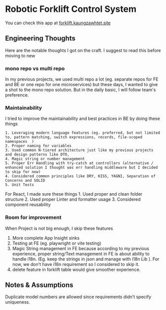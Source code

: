 # Robotic Forklift Control System

You can check this app at [forklift.kaungzawhtet.site](https://forklift.kaungzawhtet.site/)

## Engineering Thoughts

Here are the notable thoughts I got on the craft. I suggest to read this before moving to new

### mono repo vs multi repo

In my previous projects, we used multi repo a lot (eg. separate repos for FE and BE or one repo for one microservices) but these days, I wanted to give a shot to the mono repo solution. But in the daily basic, I will follow team's preference.


### Maintainability 

I tried to improve the maintainability and best practices in BE by doing these things

    1. Leveraging modern language features (eg. preferred, but not limited to, pattern matching, switch expressions, records, file-scoped namespaces  )
    2. Proper naming for variables
    3. Used common N-tiered architecture just like my previous projects and design patterns like DTO,
    4. Magic string or number management
    5. Proper Err Handling with try-catch at controllers (alternative / enhanced solution I thought was err handling middleware but I decided to skip for now)
    4. Considered common principles like DRY, KISS, YAGNI, Separation of Concerns and SOLID
    5. Unit Tests

For React, I made sure these things
    1. Used proper and clean folder structure
    2. Used proper Linter and formatter usage
    3. Considered component reusability


### Room for improvement

When Project is not big enough, I skip these features

1. More complete App Insight sinks
2. Testing at FE (eg. playwright or vite testing)
3. Magic String management in FE because according to my previous experience, proper string/Text management in FE is about ability to handle i18n. (Eg. keep the strings in json and manage with i18n Lib ). For now, we don't have i18n requirement so I considered to skip it.
4. delete feature in forklift table would give smoother experience. 

## Notes & Assumptions
    
Duplicate model numbers are allowed since requirements didn’t specify uniqueness. 